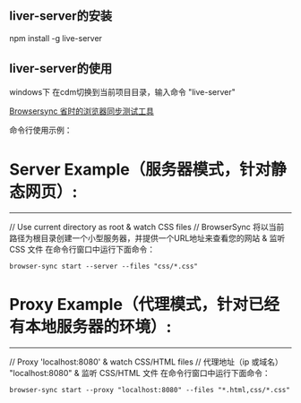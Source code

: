 

## liver-server的安装
npm install -g live-server 


## liver-server的使用

windows下 在cdm切换到当前项目目录，输入命令 "live-server"



[Browsersync 省时的浏览器同步测试工具](https://juejin.im/entry/58c60b720ce4630054780b3b)


命令行使用示例：

# Server Example（服务器模式，针对静态网页）:
---------------
// Use current directory as root & watch CSS files
// BrowserSync 将以当前路径为根目录创建一个小型服务器，并提供一个URL地址来查看您的网站 & 监听 CSS 文件
在命令行窗口中运行下面命令：

    browser-sync start --server --files "css/*.css"

# Proxy Example（代理模式，针对已经有本地服务器的环境）:
---------------
// Proxy 'localhost:8080' & watch CSS/HTML files
// 代理地址（ip 或域名） "localhost:8080" & 监听 CSS/HTML 文件
在命令行窗口中运行下面命令：

    browser-sync start --proxy "localhost:8080" --files "*.html,css/*.css"